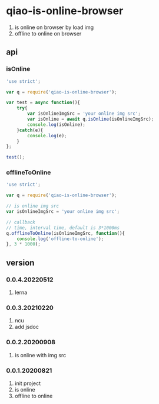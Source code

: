 # qiao-is-online-browser
1. is online on browser by load img
2. offline to online on browser

## api
### isOnline
```javascript
'use strict';

var q = require('qiao-is-online-browser');

var test = async function(){
    try{
        var isOnlineImgSrc = 'your online img src';
        var isOnline = await q.isOnline(isOnlineImgSrc);
        console.log(isOnline);
    }catch(e){
        console.log(e);
    }
};

test();
```

### offlineToOnline
```javascript
'use strict';

var q = require('qiao-is-online-browser');

// is online img src
var isOnlineImgSrc = 'your online img src';

// callback
// time, interval time, default is 3*1000ms
q.offlineToOnline(isOnlineImgSrc, function(){
    console.log('offline-to-online');
}, 3 * 1000);
```

## version
### 0.0.4.20220512
1. lerna

### 0.0.3.20210220
1. ncu
2. add jsdoc

### 0.0.2.20200908
1. is online with img src

### 0.0.1.20200821
1. init project
2. is online
3. offline to online
